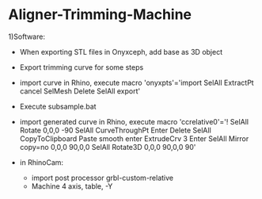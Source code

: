 # Aligner-Trimming-Machine

1)Software:
  - When exporting STL files in Onyxceph, add base as 3D object
  - Export trimming curve for some steps
  - import curve in Rhino, execute macro 'onyxpts'='import SelAll ExtractPt cancel SelMesh Delete SelAll export'
  - Execute subsample.bat
  - import generated curve in Rhino, execute macro 'ccrelative0'='! SelAll  Rotate 0,0,0 -90  SelAll CurveThroughPt   Enter    Delete    SelAll CopyToClipboard  Paste smooth enter      ExtrudeCrv   3    Enter   SelAll    Mirror  copy=no  0,0,0  90,0,0    SelAll  Rotate3D  0,0,0  90,0,0  90'
  
  - in RhinoCam: 
      - import post processor grbl-custom-relative
      - Machine 4 axis, table, -Y
      
      
  
